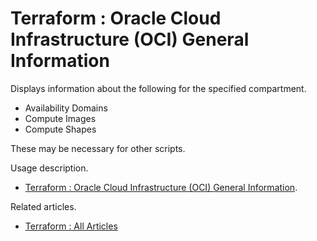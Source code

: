 # Terraform : Oracle Cloud Infrastructure (OCI) General Information

Displays information about the following for the specified compartment.

* Availability Domains
* Compute Images
* Compute Shapes

These may be necessary for other scripts.

Usage description.

* [Terraform : Oracle Cloud Infrastructure (OCI) General Information](https://oracle-base.com/articles/misc/terraform-oci-general-info).

Related articles.

* [Terraform : All Articles](https://oracle-base.com/articles/misc/articles-misc#terraform)
